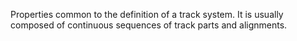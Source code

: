 Properties common to the definition of a track system. It is usually composed of continuous sequences of track parts and alignments.
